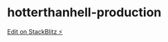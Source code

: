 # hotterthanhell-production

[Edit on StackBlitz ⚡️](https://stackblitz.com/edit/hotterthanhell-production)